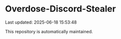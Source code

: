 # Overdose-Discord-Stealer

Last updated: 2025-06-18 15:53:48

This repository is automatically maintained.
